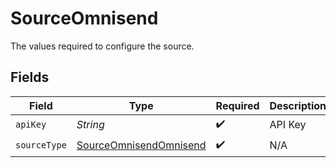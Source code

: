 # SourceOmnisend

The values required to configure the source.


## Fields

| Field                                                                   | Type                                                                    | Required                                                                | Description                                                             |
| ----------------------------------------------------------------------- | ----------------------------------------------------------------------- | ----------------------------------------------------------------------- | ----------------------------------------------------------------------- |
| `apiKey`                                                                | *String*                                                                | :heavy_check_mark:                                                      | API Key                                                                 |
| `sourceType`                                                            | [SourceOmnisendOmnisend](../../models/shared/SourceOmnisendOmnisend.md) | :heavy_check_mark:                                                      | N/A                                                                     |